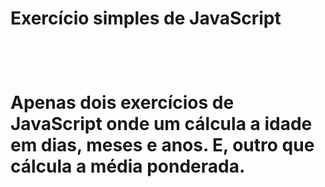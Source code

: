 <h1>Exercício simples de JavaScript<h1>
<br>
<p style="font-size; 60%">Apenas dois exercícios de JavaScript onde um cálcula a idade<br>
em dias, meses e anos. E, outro que cálcula a média ponderada.</p>